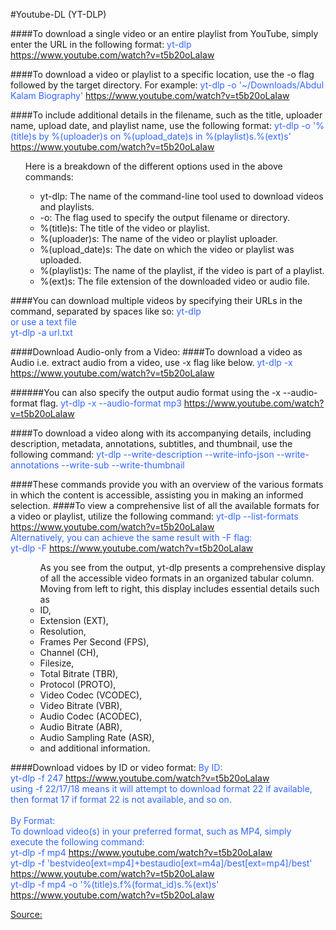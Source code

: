 #Youtube-DL (YT-DLP)

####To download a single video or an entire playlist from YouTube, simply enter the URL in the following format:
<span style="color: #3366ff;">
	yt-dlp https://www.youtube.com/watch?v=t5b20oLaIaw<br />
 </span>

####To download a video or playlist to a specific location, use the -o flag followed by the target directory. For example:
<span style="color: #3366ff;">
	yt-dlp -o '~/Downloads/Abdul Kalam Biography' https://www.youtube.com/watch?v=t5b20oLaIaw<br />
 </span>

####To include additional details in the filename, such as the title, uploader name, upload date, and playlist name, use the following format:
<span style="color: #3366ff;">
	yt-dlp -o '%(title)s by %(uploader)s on %(upload_date)s in %(playlist)s.%(ext)s' https://www.youtube.com/watch?v=t5b20oLaIaw
  <ul>Here is a breakdown of the different options used in the above commands:
  <ul>
  <li>yt-dlp: The name of the command-line tool used to download videos and playlists.</li>
  <li>-o: The flag used to specify the output filename or directory.</li>
  <li>%(title)s: The title of the video or playlist.</li>
  <li>%(uploader)s: The name of the video or playlist uploader.</li>
  <li>%(upload_date)s: The date on which the video or playlist was uploaded.</li>
  <li>%(playlist)s: The name of the playlist, if the video is part of a playlist.</li>
  <li>%(ext)s: The file extension of the downloaded video or audio file.</li>
  </ul>
  </ul>
 </span>

####You can download multiple videos by specifying their URLs in the command, separated by spaces like so:
<span style="color: #3366ff;">
	yt-dlp <url1> <url2><br />
		or use a text file<br />
	yt-dlp -a url.txt<br />
 </span>

####Download Audio-only from a Video:
####To download a video as Audio i.e. extract audio from a video, use -x flag like below.
<span style="color: #3366ff;">
	yt-dlp -x https://www.youtube.com/watch?v=t5b20oLaIaw<br />
 </span>

######You can also specify the output audio format using the -x --audio-format flag.
<span style="color: #3366ff;">
	yt-dlp -x --audio-format mp3 https://www.youtube.com/watch?v=t5b20oLaIaw<br />
 </span>

####To download a video along with its accompanying details, including description, metadata, annotations, subtitles, and thumbnail, use the following command:
<span style="color: #3366ff;">
	yt-dlp --write-description --write-info-json --write-annotations --write-sub --write-thumbnail <URL><br />
 </span>

####These commands provide you with an overview of the various formats in which the content is accessible, assisting you in making an informed selection.
####To view a comprehensive list of all the available formats for a video or playlist, utilize the following command:
<span style="color: #3366ff;">
	yt-dlp --list-formats https://www.youtube.com/watch?v=t5b20oLaIaw<br />
	Alternatively, you can achieve the same result with -F flag:<br />
	yt-dlp -F https://www.youtube.com/watch?v=t5b20oLaIaw<br />
<ul>
	<ul>As you see from the output, yt-dlp presents a comprehensive display of all the accessible video formats in an organized tabular column. Moving from left to right, this display includes essential details such as
  <li>ID,</li>
  <li>Extension (EXT),</li>
  <li>Resolution,</li>
  <li>Frames Per Second (FPS),</li>
  <li>Channel (CH),</li>
  <li>Filesize,</li>
  <li>Total Bitrate (TBR),</li>
  <li>Protocol (PROTO),</li>
  <li>Video Codec (VCODEC),</li>
  <li>Video Bitrate (VBR),</li>
  <li>Audio Codec (ACODEC),</li>
  <li>Audio Bitrate (ABR),</li>
  <li>Audio Sampling Rate (ASR),</li>
  <li>and additional information.</li>
	</ul>
</ul>
 </span>

####Download vidoes by ID or video format:
<span style="color: #3366ff;">
    By ID:<br />
    yt-dlp -f 247 https://www.youtube.com/watch?v=t5b20oLaIaw<br />
    using -f 22/17/18 means it will attempt to download format 22 if available, then format 17 if format 22 is not available, and so on.<br />
    <br />
    By Format: <br />
    To download video(s) in your preferred format, such as MP4, simply execute the following command:<br />
    yt-dlp -f mp4 https://www.youtube.com/watch?v=t5b20oLaIaw<br />
    yt-dlp -f 'bestvideo[ext=mp4]+bestaudio[ext=m4a]/best[ext=mp4]/best' https://www.youtube.com/watch?v=t5b20oLaIaw<br />
    yt-dlp -f mp4 -o '%(title)s.f%(format_id)s.%(ext)s' https://www.youtube.com/watch?v=t5b20oLaIaw<br />
 </span>

[Source:](https://ostechnix.com/yt-dlp-tutorial/)<br />